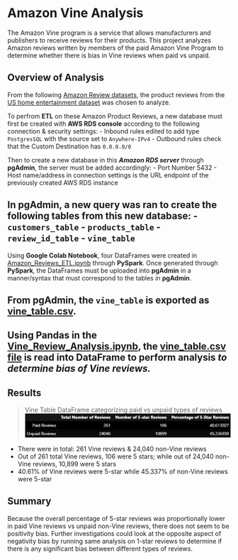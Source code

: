 # Amazon Vine Analysis
The Amazon Vine program is a service that allows manufacturers and publishers to receive reviews for their products. This project analyzes Amazon reviews written by members of the paid Amazon Vine Program to determine whether there is bias in Vine reviews when paid vs unpaid.

## Overview of Analysis
From the following [Amazon Review datasets](https://s3.amazonaws.com/amazon-reviews-pds/tsv/index.txt), the product reviews from the [US home entertainment dataset](https://s3.amazonaws.com/amazon-reviews-pds/tsv/amazon_reviews_us_Home_Entertainment_v1_00.tsv.gz) was chosen to analyze.

To perfrom **ETL** on these Amazon Product Reviews, a new database must first be created with **AWS RDS console** according to the following connection & security settings:
    - Inbound rules edited to add type `PostgresSQL` with the source set to `Anywhere-IPv4` 
    - Outbound rules check that the Custom Destination has `0.0.0.0/0` 
    
Then to create a new database in this ***Amazon RDS server*** through **pgAdmin**, the server must be added accordingly:
    - Port Number 5432
    - Host name/address in connection settings is the URL endpoint of the previously created AWS RDS instance   

In **pgAdmin**, a new query was ran to create the following tables from this new database:
    - `customers_table`      - `products_table`      - `review_id_table`      - `vine_table`
---
Using **Google Colab Notebook**, four DataFrames were created in [Amazon_Reviews_ETL.ipynb](https://github.com/vzhang90/Amazon_Vine_Analysis/blob/main/Amazon_Reviews_ETL.ipynb) through **PySpark**. Once generated through **PySpark**, the DataFrames must be uploaded into **pgAdmin** in a manner/syntax that must correspond to the tables in **pgAdmin**.

From **pgAdmin**, the `vine_table` is exported as [vine_table.csv](https://raw.githubusercontent.com/vzhang90/Amazon_Vine_Analysis/main/vine_table.csv).   
---

Using **Pandas** in the [Vine_Review_Analysis.ipynb](https://github.com/vzhang90/Amazon_Vine_Analysis/blob/main/Vine_Review_Analysis.ipynb), the [vine_table.csv file](https://raw.githubusercontent.com/vzhang90/Amazon_Vine_Analysis/main/vine_table.csv) is read into DataFrame to perform analysis ***to determine bias of Vine reviews.***
---

## Results
> Vine Table DataFrame categorizing paid vs unpaid types of reviews
> ![vine table bias](https://github.com/vzhang90/Amazon_Vine_Analysis/blob/main/Images/Vine_table_paid_vs_unpaid.png)  
- There were in total: 261 Vine reviews & 24,040 non-Vine reviews 
- Out of 261 total Vine reviews, 106 were 5 stars; while out of 24,040 non-Vine reviews, 10,899 were 5 stars
- 40.61% of Vine reviews were 5-star while 45.337% of non-Vine reviews were 5-star

## Summary 
Because the overall percentage of 5-star reviews was proportionally lower in paid Vine reviews vs unpaid non-Vine reviews, there does not seem to be positivity bias. Further investigations could look at the opposite aspect of negativity bias by running same analysis on 1-star reviews to determine if there is any significant bias between different types of reviews.